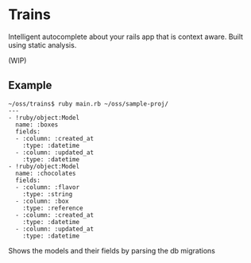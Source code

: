 # Trains

Intelligent autocomplete about your rails app that is context aware. Built using static analysis.

(WIP)

## Example

```
~/oss/trains$ ruby main.rb ~/oss/sample-proj/
---
- !ruby/object:Model
  name: :boxes
  fields:
  - :column: :created_at
    :type: :datetime
  - :column: :updated_at
    :type: :datetime
- !ruby/object:Model
  name: :chocolates
  fields:
  - :column: :flavor
    :type: :string
  - :column: :box
    :type: :reference
  - :column: :created_at
    :type: :datetime
  - :column: :updated_at
    :type: :datetime
```

Shows the models and their fields by parsing the db migrations
